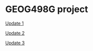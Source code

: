 # GEOG498G project

[Update 1](https://docs.google.com/presentation/d/1s92kB-gMHPDNfxmFEWfQs1sRKU_DVOd3BOlybqswMNM/edit#slide=id.p)

[Update 2](https://docs.google.com/presentation/d/1C5ZAWgTw3jNanANKtvk3xSvwutjXtDGA2F0KXhTzE_0/edit?usp=sharing)

[Update 3](https://docs.google.com/presentation/d/181dqSaJBQQZ1sU9A0OpN1pWscT91mhhOINy7jUJTt7Y/edit?usp=sharing)
